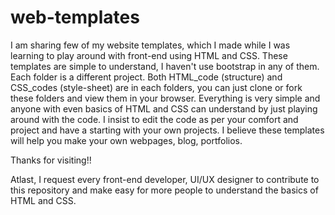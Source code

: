 # web-templates
I am sharing few of my website templates, which I made while I was learning to play around with front-end using HTML and CSS. These templates are simple to understand, I haven't use bootstrap in any of them.
Each folder is a different project. 
Both HTML_code (structure) and CSS_codes (style-sheet) are in each folders, you can just clone or fork these folders and view them in your browser.
Everything is very simple and anyone with even basics of HTML and CSS can understand by just playing around with the code. 
I insist to edit the code as per your comfort and project and have a starting with your own projects.
I believe these templates will help you make your own webpages, blog, portfolios.

Thanks for visiting!!

Atlast, I request every front-end developer, UI/UX designer to contribute to this repository and make easy for more people to understand the basics of HTML and CSS.

